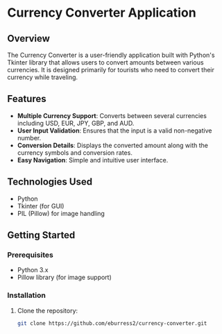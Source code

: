 # Currency Converter Application

## Overview
The Currency Converter is a user-friendly application built with Python's Tkinter library that allows users to convert amounts between various currencies. It is designed primarily for tourists who need to convert their currency while traveling.

## Features
- **Multiple Currency Support**: Converts between several currencies including USD, EUR, JPY, GBP, and AUD.
- **User Input Validation**: Ensures that the input is a valid non-negative number.
- **Conversion Details**: Displays the converted amount along with the currency symbols and conversion rates.
- **Easy Navigation**: Simple and intuitive user interface.

## Technologies Used
- Python
- Tkinter (for GUI)
- PIL (Pillow) for image handling

## Getting Started

### Prerequisites
- Python 3.x
- Pillow library (for image support)

### Installation
1. Clone the repository:
   ```bash
   git clone https://github.com/eburress2/currency-converter.git
